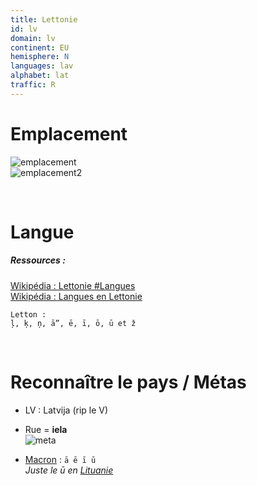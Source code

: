 ```yaml
---
title: Lettonie
id: lv
domain: lv
continent: EU
hemisphere: N
languages: lav
alphabet: lat
traffic: R
---
```


# Emplacement

![emplacement](https://upload.wikimedia.org/wikipedia/commons/thumb/3/32/EU-Latvia.svg/300px-EU-Latvia.svg.png)  
![emplacement2](https://upload.wikimedia.org/wikipedia/commons/b/b2/Carte_de_Lettonie.png)

<br/>

# Langue

##### Ressources :

[Wikipédia : Lettonie #Langues](https://fr.wikipedia.org/wiki/Lettonie#Langues)  
[Wikipédia : Langues en Lettonie](https://fr.wikipedia.org/wiki/Langues_en_Lettonie)

```
Letton : 
ļ, ķ, ņ, ā”, ē, ī, ō, ū et ž 
```

<br/>

# Reconnaître le pays / Métas

- LV : Latvija (rip le V)
- Rue = **iela**  
  ![meta](/images/lv_geoguessr.png)
  

- [Macron](https://fr.wikipedia.org/wiki/Macron_(diacritique)) : `ā ē ī ū`  
  *Juste le ū en [Lituanie](/flag/lt)*

